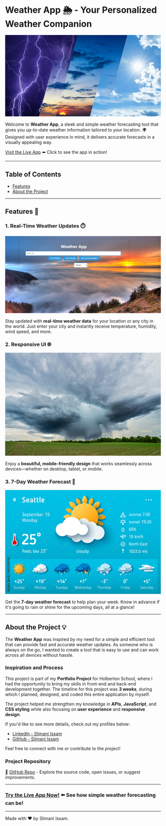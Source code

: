 # Weather App 🌦️ - Your Personalized Weather Companion

![Image](https://raw.githubusercontent.com/ISSAM-SLI/ISSAM-SLI.github.io/main/image.jpg)

Welcome to **Weather App**, a sleek and simple weather forecasting tool that gives you up-to-date weather information tailored to your location. 🌍  
Designed with user experience in mind, it delivers accurate forecasts in a visually appealing way.

[Visit the Live App](https://weatherapp-pi-one.vercel.app/) ⬅️ Click to see the app in action!

---

## Table of Contents
- [Features](#features)
- [About the Project](#about-the-project)

---

## Features 🚀 <a name="features"></a>

### 1. Real-Time Weather Updates ⏱️
![Image 2](https://raw.githubusercontent.com/ISSAM-SLI/ISSAM-SLI.github.io/main/image%202.png)

Stay updated with **real-time weather data** for your location or any city in the world. Just enter your city and instantly receive temperature, humidity, wind speed, and more.

### 2. Responsive UI 🌐
![Image 1](https://raw.githubusercontent.com/ISSAM-SLI/ISSAM-SLI.github.io/main/image1.jpg)

Enjoy a **beautiful, mobile-friendly design** that works seamlessly across devices—whether on desktop, tablet, or mobile.

### 3. 7-Day Weather Forecast 📅
![Image 3](https://raw.githubusercontent.com/ISSAM-SLI/ISSAM-SLI.github.io/main/image3.jpg)

Get the **7-day weather forecast** to help plan your week. Know in advance if it's going to rain or shine for the upcoming days, all at a glance!

---

## About the Project 💡 <a name="about-the-project"></a>

The **Weather App** was inspired by my need for a simple and efficient tool that can provide fast and accurate weather updates. As someone who is always on the go, I wanted to create a tool that is easy to use and can work across all devices without hassle.

### Inspiration and Process
This project is part of my **Portfolio Project** for Holberton School, where I had the opportunity to bring my skills in front-end and back-end development together. The timeline for this project was **3 weeks**, during which I planned, designed, and coded this entire application by myself.  

The project helped me strengthen my knowledge in **APIs**, **JavaScript**, and **CSS styling** while also focusing on **user experience** and **responsive design**.

If you'd like to see more details, check out my profiles below:

- [LinkedIn - Slimani Issam](https://www.linkedin.com/in/issam-slimani-52592a160)
- [GitHub - Slimani Issam](https://github.com/ISSAM-SLI/)

Feel free to connect with me or contribute to the project!

### Project Repository
🔗 [GitHub Repo](https://github.com/ISSAM-SLI/weatherapp) - Explore the source code, open issues, or suggest improvements.

---

### [Try the Live App Now!](https://weatherapp-pi-one.vercel.app/) ⬅️ See how simple weather forecasting can be!

---

Made with ❤️ by Slimani Issam.
